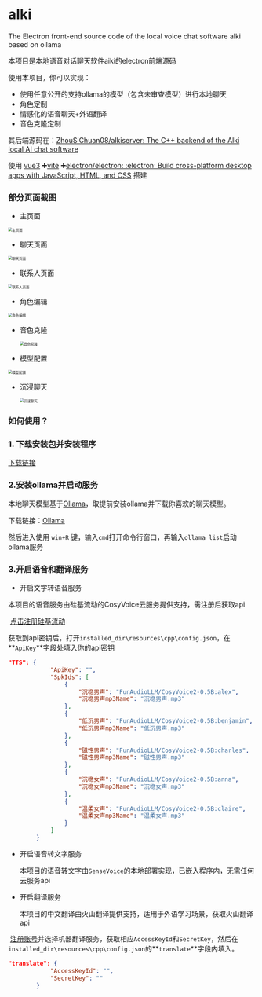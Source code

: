 # alki
The Electron front-end source code of the local voice chat software alki based on ollama

本项目是本地语音对话聊天软件aiki的electron前端源码

使用本项目，你可以实现：

- 使用任意公开的支持ollama的模型（包含未审查模型）进行本地聊天
- 角色定制
- 情感化的语音聊天+外语翻译
- 音色克隆定制

其后端源码在：[ZhouSiChuan08/alkiserver: The C++ backend of the Alki local AI chat software](https://github.com/ZhouSiChuan08/alkiserver)

使用 [vue3](https://github.com/vuejs/core) ➕[vite](https://github.com/vitejs/vite) ➕[electron/electron: :electron: Build cross-platform desktop apps with JavaScript, HTML, and CSS](https://github.com/electron/electron) 搭建

### 部分页面截图

- 主页面

<img src="images\主页面.png" alt="主页面" style="zoom: 50%;" />

- 聊天页面

<img src="images\聊天页面.png" alt="聊天页面" style="zoom:50%;" />

- 联系人页面

<img src="images\联系人页面.png" alt="联系人页面" style="zoom:50%;" />

- 角色编辑

  

<img src="images\角色编辑.png" alt="角色编辑" style="zoom:50%;" />

- 音色克隆

  <img src="images\音色克隆.png" alt="音色克隆" style="zoom:50%;" />

- 模型配置

<img src="images\模型配置.png" alt="模型配置" style="zoom:50%;" />

- 沉浸聊天

  <img src="images\沉浸聊天.png" alt="沉浸聊天" style="zoom:50%;" />

### 如何使用？

### 1. 下载安装包并安装程序

[下载链接](https://drive.google.com/file/d/1P26kU1Bh0YJ0bZVw8Jmk0xP1T_4bt6WV/view?usp=sharing)

### 2.安装ollama并启动服务

 本地聊天模型基于[Ollama](https://ollama.com/)，取提前安装ollama并下载你喜欢的聊天模型。

下载链接：[Ollama](https://ollama.com/)

然后进入使用 `win+R` 键，输入`cmd`打开命令行窗口，再输入`ollama list`启动ollama服务

### 3.开启语音和翻译服务

- 开启文字转语音服务

​		本项目的语音服务由硅基流动的CosyVoice云服务提供支持，需注册后获取api

​		[点击注册硅基流动](https://cloud.siliconflow.cn/i/UkIKfeI2)

​		获取到api密钥后，打开`installed_dir\resources\cpp\config.json`，在**`ApiKey`**字段处填入你的api密钥

```json
"TTS": {
            "ApiKey": "",
            "SpkIds": [
                {
                    "沉稳男声": "FunAudioLLM/CosyVoice2-0.5B:alex",
                    "沉稳男声mp3Name": "沉稳男声.mp3"
                },
                {
                    "低沉男声": "FunAudioLLM/CosyVoice2-0.5B:benjamin",
                    "低沉男声mp3Name": "低沉男声.mp3"
                },
                {
                    "磁性男声": "FunAudioLLM/CosyVoice2-0.5B:charles",
                    "磁性男声mp3Name": "磁性男声.mp3"
                },
                {
                    "沉稳女声": "FunAudioLLM/CosyVoice2-0.5B:anna",
                    "沉稳女声mp3Name": "沉稳女声.mp3"
                },
                {
                    "温柔女声": "FunAudioLLM/CosyVoice2-0.5B:claire",
                    "温柔女声mp3Name": "温柔女声.mp3"
                }
            ]
        }
```

- 开启语音转文字服务

  本项目的语音转文字由`SenseVoice`的本地部署实现，已嵌入程序内，无需任何云服务api

- 开启翻译服务

  本项目的中文翻译由火山翻译提供支持，适用于外语学习场景，获取火山翻译api

​		[注册账号](https://console.volcengine.com/home)并选择机器翻译服务，获取相应`AccessKeyId`和`SecretKey`，然后在`installed_dir\resources\cpp\config.json`的**`translate`**字段内填入。

```json
"translate": {
            "AccessKeyId": "",
            "SecretKey": ""
        }
```





